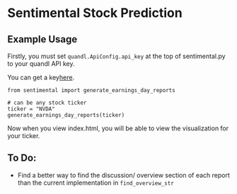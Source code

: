 # Sentimental Stock Prediction

## Example Usage

Firstly, you must set `quandl.ApiConfig.api_key` at the top of sentimental.py to your quandl API key. 

You can get a key[here](https://www.quandl.com/tools/api).
```
from sentimental import generate_earnings_day_reports

# can be any stock ticker
ticker = "NVDA"
generate_earnings_day_reports(ticker)
```
Now when you view index.html, you will be able to view the visualization for your ticker.
## To Do:
- Find a better way to find the discussion/ overview section of each report than the current implementation in `find_overview_str`
